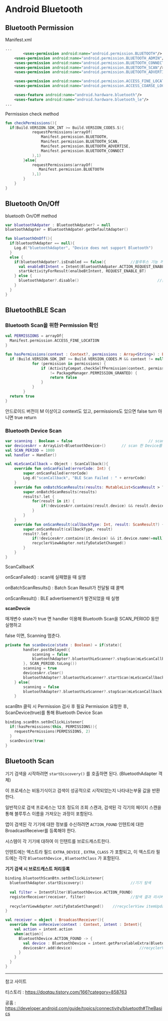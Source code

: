 # Android Bluetooth



## Bluetooth Permission

Manifest.xml

```xml
...
		<uses-permission android:name="android.permission.BLUETOOTH"/>
    <uses-permission android:name="android.permission.BLUETOOTH_ADMIN"/>
    <uses-permission android:name="android.permission.BLUETOOTH_CONNECT" />
    <uses-permission android:name="android.permission.BLUETOOTH_SCAN"/>
    <uses-permission android:name="android.permission.BLUETOOTH_ADVERTISE"/>

    <uses-permission android:name="android.permission.ACCESS_FINE_LOCATION"/>
    <uses-permission android:name="android.permission.ACCESS_COARSE_LOCATION"/>

    <uses-feature android:name="android.hardware.bluetooth"/>
    <uses-feature android:name="android.hardware.bluetooth_le"/>
...
```



Permission check method

```kotlin
fun checkPermissions(){
  if(Build.VERSION.SDK_INT >= Build.VERSION_CODES.S){
            requestPermissions(arrayOf(
                Manifest.permission.BLUETOOTH,
                Manifest.permission.BLUETOOTH_SCAN,
                Manifest.permission.BLUETOOTH_ADVERTISE,
                Manifest.permission.BLUETOOTH_CONNECT
            ),1)
        }else{
            requestPermissions(arrayOf(
               Manifest.permission.BLUETOOTH
            ),1)
        }
    }
}
```





## Bluetooth On/Off



bluetooth On/Off method

```kotlin
var bluetoothAdpater : BluetoothAdpater? = null
bluetoothAdapter = BluetoothAdpater.getDefaultAdapter()

fun bluetoothOnOff(){
  if(bluetoothAdapter == null){
    Log.d("bluetoothAdapter", "Device does not support Bluetooth")
  }
  else {
    if(bluetoothAdpater?.isEnabled == false){			//블루투스 기능 꺼져 있으면 블루투스 활성화
      val enableBtIntent = Intent(BluetoothAdpater.ACTION_REQUEST_ENABLE)
      startActivityForResult(enalbeBtIntent, REQUEST_ENABLE_BT)
    } else {
      bluetoothAdpater?.disable()									//블루투스 기능 켜져 있으면 블루투스 비활성화
    }
  }
}
```



## BluetoothBLE Scan



### Bluetooth Scan을 위한 Permission 확인

```kotlin
val PERMISSIONS = arrayOf{
  Manifest.permission.ACCESS_FINE_LOCATION
}

fun hasPermissions(context : Context?, permissions : Array<String>) : Boolean {
  if (Build.VERSION.SDK_INT >= Build.VERSION_CODES.M && context != null && permissions != null) {
            for (permission in permissions) {
                if (ActivityCompat.checkSelfPermission(context, permission)
                    != PackageManager.PERMISSION_GRANTED) {
                    return false
                }
            }
        }
  return true
}
```

안드로이드 버전이 M 이상이고 context도 있고, permissions도 있으면 false turn 아니면 true return



### Bluetooth Device Scan

```kotlin
var scanning : Boolean = false									// scan 중인지 상태 확인
var devicesArr = ArrayList<BluetoothDevice>()		// scan 한 Device를 담는 배열
val SCAN_PERIOD = 1000													// scan 시간 
val handler = Handler()

val mLeScanCallback = Object : ScanCallback(){
    override fun onScanFailed(errorCode: Int) {
        super.onScanFailed(errorCode) 
        Log.d("scanCallback", "BLE Scan Failed : " + errorCode)
    }
    override fun onBatchScanResults(results: MutableList<ScanResult > ?) {
        super.onBatchScanResults(results) 
        results?.let {
            for(result in it) {
                if(!devicesArr.contains(result.device) && result.device.name!=null) devicesArr.add(result.device)
            }
        }
    }
    override fun onScanResult(callbackType: Int, result: ScanResult?) {
        super.onScanResult(callbackType, result) 
        result?.let {
            if(!devicesArr.contains(it.device) && it.device.name!=null) devicesArr.add(it.device) 
            recyclerViewAdapter.notifyDataSetChanged()
        }
    }
}

```

ScanCallbacK

onScanFailed() : scan에 실패했을 때 실행

onBatchScanResults() : Batch Scan Result가 전달될 떄 콜백

onScanResult() : BLE advertisement가 발견되었을 때 실행



**scanDevcie**

매개변수 state가 true 면 handler 이용해 Bluetooth Scan을 SCAN_PERIOD 동안 실행하고

false 이면, Scanning 멈춘다.

```kotlin
private fun scanDevice(state : Boolean) = if(state){
        handler.postDelayed({
            scanning = false
            bluetoothAdapter?.bluetoothLeScanner?.stopScan(mLeScanCallback)
        }, SCAN_PERIOD.toLong())
        scanning = true
        devicesArr.clear()
        bluetoothAdapter?.bluetoothLeScanner?.startScan(mLeScanCallback)
    } else{
        scanning = false
        bluetoothAdapter?.bluetoothLeScanner?.stopScan(mLeScanCallback)
    }
```



scanBtn 클릭 시 Permission 검사 후 필요 Permission 요청한 후, ScanDevice(true)를 통해 Bluetooth Device Scan

```kotlin
binding.scanBtn.setOnClickListener{
  if(!hasPermissions(this, PERMISSIONS)){
    requestPermissions(PERMISSIONS, 2)
  }
  scanDevice(true)
}
```



## Bluetooth Scan

기기 검색을 시작하려면 `startDiscovery()` 를 호출하면 된다. (BluetoothAdapter 객체)

이 프로세스는 비동기식이고 검색이 성공적으로 시작되었는지 나타내는부울 값을 반환한다.

일반적으로 검색 프로세스는 12초 정도의 조회 스캔과, 검색된 각 긱기의 페이지 스캔을 통해 블루투스 이름을 가져오는 과정이 포함된다.



앱이 검색된 각 기기에 대한 정보를 수신하려면 `ACTION_FOUND` 인텐트에 대한 BroadcastReceiver를 등록해야 한다.

시스템이 각 기기에 대하여 이 인텐트를 브로드캐스트한다.

인텐트에는 엑스트라 필드 `EXTRA_DEVICE` , `EXTRA_CLASS` 가 포함되고, 이 엑스트라 필드에는 각각 `BluetoothDevice` , `BluetoothClass` 가 포함된다.

**기기 검색 시 브로드캐스트 처리등록**

```kotlin
binding.bluetoothScanBtn.setOnClickListener{
  bluetoothAdapter.startDiscovery()						//기기 탐색
  
  val filter = IntentFilter(BluetoothDevice.ACTION_FOUND)
  registerReceiver(receiver, filter)					//탐색 결과 리시버
  
  recyclerViewAdapter.notifyDataSetChanged()	//recyclerView itemUpdate
}

val receiver = object : BroadcastReceiver(){
  override fun onReceive(context : Context, intent : Intent){
    val action = intent.action
    when(action){
      BluetoothDevice.ACTION_FOUND -> {
        val device : BluetoothDevice = intent.getParcelableExtra(BluetoothDevice.EXTRA_DEVICE)
        devicesArr.add(device)								//recyclerView item추가
      }
    }
  }
}
```





----

참고 사이트

티스토리 : https://doqtqu.tistory.com/166?category=858763

공홈 : https://developer.android.com/guide/topics/connectivity/bluetooth#TheBasics